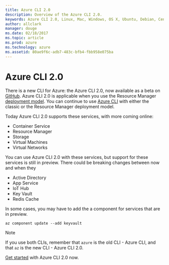 ```yaml
---
title: Azure CLI 2.0
description: Overview of the Azure CLI 2.0.
keywords: Azure CLI 2.0, Linux, Mac, Windows, OS X, Ubuntu, Debian, CentOS, RHEL, SUSE, CoreOS, Docker, Windows, Python, PIP
author: allclark
manager: douge
ms.date: 02/18/2017
ms.topic: article
ms.prod: azure
ms.technology: azure
ms.assetid: 80ae9f6c-adb7-483c-bfb4-fbb958e075ba
---
```


# Azure CLI 2.0

There is a new CLI for Azure: the Azure CLI 2.0, now available as a beta on [GitHub](http://github.com/azure/azure-cli).
Azure CLI 2.0 is applicable when you use the Resource Manager [deployment model](/azure/resource-manager-deployment-model).
You can continue to use [Azure CLI](/azure/xplat-cli-install?toc=%2fazure%2fvirtual-machines%2flinux%2ftoc.json)
with either the classic or the Resource Manager deployment model.

Today Azure CLI 2.0 supports these services, with more coming online:
- Container Service
- Resource Manager
- Storage
- Virtual Machines
- Virtual Networks

You can use Azure CLI 2.0 with these services, but support for these services is still in preview.
There could be breaking changes between now and when they 
- Active Directory
- App Service
- IoT Hub
- Key Vault
- Redis Cache

In some cases, you may have to add the a component for services that are in preview.

```azurecli
az component update --add keyvault
```

> [!Note]
> If you use both CLIs, remember that `azure` is the old CLI - Azure CLI, and that `az` is the new CLI - Azure CLI 2.0.

[Get started](get-started-with-az-cli2.md) with Azure CLI 2.0 now.

